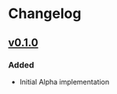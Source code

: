 # Changelog

## [v0.1.0](https://github.com/open-telemetry/opentelemetry-rust)

### Added

- Initial Alpha implementation
